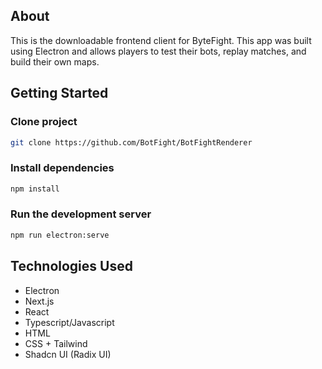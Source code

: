 ## About

This is the downloadable frontend client for ByteFight. This app was built using Electron and allows players to test their bots, replay matches, and build their own maps.

## Getting Started

### Clone project

```bash
git clone https://github.com/BotFight/BotFightRenderer
```

### Install dependencies

```bash
npm install
```

### Run the development server

```bash
npm run electron:serve
```

## Technologies Used

- Electron
- Next.js
- React
- Typescript/Javascript
- HTML
- CSS + Tailwind
- Shadcn UI (Radix UI)
